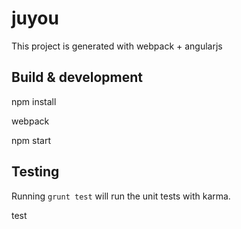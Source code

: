 # juyou

This project is generated with  webpack + angularjs

## Build & development

npm install

webpack


npm start

## Testing

Running `grunt test` will run the unit tests with karma.

test